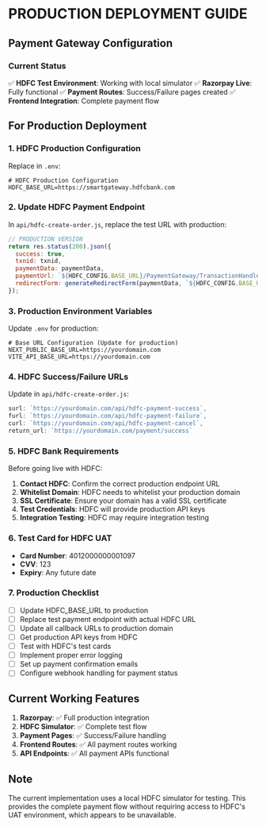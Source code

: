# PRODUCTION DEPLOYMENT GUIDE

## Payment Gateway Configuration

### Current Status
✅ **HDFC Test Environment**: Working with local simulator
✅ **Razorpay Live**: Fully functional
✅ **Payment Routes**: Success/Failure pages created
✅ **Frontend Integration**: Complete payment flow

## For Production Deployment

### 1. HDFC Production Configuration

Replace in `.env`:
```
# HDFC Production Configuration
HDFC_BASE_URL=https://smartgateway.hdfcbank.com
```

### 2. Update HDFC Payment Endpoint

In `api/hdfc-create-order.js`, replace the test URL with production:

```javascript
// PRODUCTION VERSION
return res.status(200).json({
  success: true,
  txnid: txnid,
  paymentData: paymentData,
  paymentUrl: `${HDFC_CONFIG.BASE_URL}/PaymentGateway/TransactionHandler`,
  redirectForm: generateRedirectForm(paymentData, `${HDFC_CONFIG.BASE_URL}/PaymentGateway/TransactionHandler`)
});
```

### 3. Production Environment Variables

Update `.env` for production:
```
# Base URL Configuration (Update for production)
NEXT_PUBLIC_BASE_URL=https://yourdomain.com
VITE_API_BASE_URL=https://yourdomain.com
```

### 4. HDFC Success/Failure URLs

Update in `api/hdfc-create-order.js`:
```javascript
surl: `https://yourdomain.com/api/hdfc-payment-success`,
furl: `https://yourdomain.com/api/hdfc-payment-failure`,
curl: `https://yourdomain.com/api/hdfc-payment-cancel`,
return_url: `https://yourdomain.com/payment/success`
```

### 5. HDFC Bank Requirements

Before going live with HDFC:

1. **Contact HDFC**: Confirm the correct production endpoint URL
2. **Whitelist Domain**: HDFC needs to whitelist your production domain
3. **SSL Certificate**: Ensure your domain has a valid SSL certificate
4. **Test Credentials**: HDFC will provide production API keys
5. **Integration Testing**: HDFC may require integration testing

### 6. Test Card for HDFC UAT
- **Card Number**: 4012000000001097
- **CVV**: 123
- **Expiry**: Any future date

### 7. Production Checklist

- [ ] Update HDFC_BASE_URL to production
- [ ] Replace test payment endpoint with actual HDFC URL
- [ ] Update all callback URLs to production domain
- [ ] Get production API keys from HDFC
- [ ] Test with HDFC's test cards
- [ ] Implement proper error logging
- [ ] Set up payment confirmation emails
- [ ] Configure webhook handling for payment status

## Current Working Features

1. **Razorpay**: ✅ Full production integration
2. **HDFC Simulator**: ✅ Complete test flow
3. **Payment Pages**: ✅ Success/Failure handling
4. **Frontend Routes**: ✅ All payment routes working
5. **API Endpoints**: ✅ All payment APIs functional

## Note
The current implementation uses a local HDFC simulator for testing. This provides the complete payment flow without requiring access to HDFC's UAT environment, which appears to be unavailable.